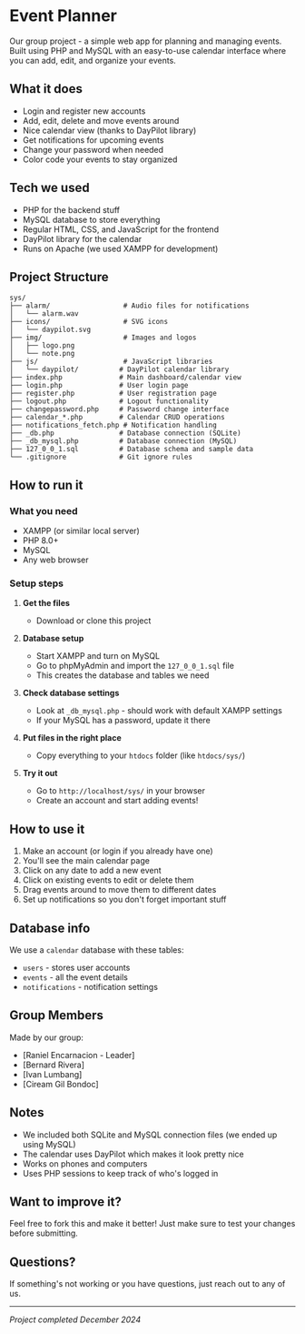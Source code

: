 # Event Planner

Our group project - a simple web app for planning and managing events. Built using PHP and MySQL with an easy-to-use calendar interface where you can add, edit, and organize your events.

## What it does

- Login and register new accounts
- Add, edit, delete and move events around
- Nice calendar view (thanks to DayPilot library)
- Get notifications for upcoming events
- Change your password when needed
- Color code your events to stay organized

## Tech we used

- PHP for the backend stuff
- MySQL database to store everything
- Regular HTML, CSS, and JavaScript for the frontend
- DayPilot library for the calendar
- Runs on Apache (we used XAMPP for development)

## Project Structure

```
sys/
├── alarm/                  # Audio files for notifications
│   └── alarm.wav
├── icons/                  # SVG icons
│   └── daypilot.svg
├── img/                    # Images and logos
│   ├── logo.png
│   └── note.png
├── js/                     # JavaScript libraries
│   └── daypilot/          # DayPilot calendar library
├── index.php              # Main dashboard/calendar view
├── login.php              # User login page
├── register.php           # User registration page
├── logout.php             # Logout functionality
├── changepassword.php     # Password change interface
├── calendar_*.php         # Calendar CRUD operations
├── notifications_fetch.php # Notification handling
├── _db.php                # Database connection (SQLite)
├── _db_mysql.php          # Database connection (MySQL)
├── 127_0_0_1.sql          # Database schema and sample data
└── .gitignore             # Git ignore rules
```

## How to run it

### What you need
- XAMPP (or similar local server)
- PHP 8.0+
- MySQL
- Any web browser

### Setup steps

1. **Get the files**
   - Download or clone this project

2. **Database setup**
   - Start XAMPP and turn on MySQL
   - Go to phpMyAdmin and import the `127_0_0_1.sql` file
   - This creates the database and tables we need

3. **Check database settings**
   - Look at `_db_mysql.php` - should work with default XAMPP settings
   - If your MySQL has a password, update it there

4. **Put files in the right place**
   - Copy everything to your `htdocs` folder (like `htdocs/sys/`)

5. **Try it out**
   - Go to `http://localhost/sys/` in your browser
   - Create an account and start adding events!

## How to use it

1. Make an account (or login if you already have one)
2. You'll see the main calendar page
3. Click on any date to add a new event
4. Click on existing events to edit or delete them
5. Drag events around to move them to different dates
6. Set up notifications so you don't forget important stuff

## Database info

We use a `calendar` database with these tables:
- `users` - stores user accounts
- `events` - all the event details
- `notifications` - notification settings

## Group Members

Made by our group:

- [Raniel Encarnacion - Leader]
- [Bernard Rivera]
- [Ivan Lumbang]
- [Ciream Gil Bondoc]

## Notes

- We included both SQLite and MySQL connection files (we ended up using MySQL)
- The calendar uses DayPilot which makes it look pretty nice
- Works on phones and computers
- Uses PHP sessions to keep track of who's logged in

## Want to improve it?

Feel free to fork this and make it better! Just make sure to test your changes before submitting.

## Questions?

If something's not working or you have questions, just reach out to any of us.

---

*Project completed December 2024*
